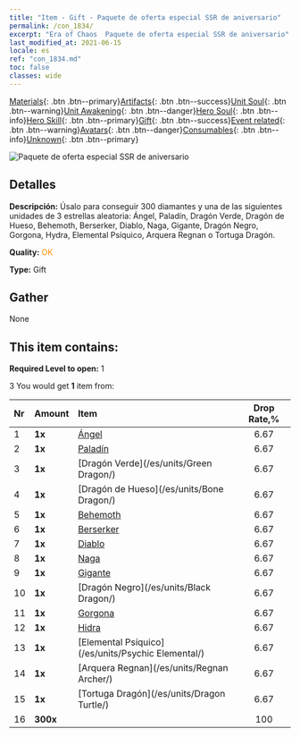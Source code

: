 ```yaml
---
title: "Item - Gift - Paquete de oferta especial SSR de aniversario"
permalink: /con_1834/
excerpt: "Era of Chaos  Paquete de oferta especial SSR de aniversario"
last_modified_at: 2021-06-15
locale: es
ref: "con_1834.md"
toc: false
classes: wide
---
```

 [Materials](/ItemsES/){: .btn .btn--primary}[Artifacts](/ItemsES/Artifacts/){: .btn .btn--success}[Unit Soul](/ItemsES/UnitSoul/){: .btn .btn--warning}[Unit Awakening](/ItemsES/UnitAwakening/){: .btn .btn--danger}[Hero Soul](/ItemsES/HeroSoul/){: .btn .btn--info}[Hero Skill](/ItemsES/HeroSkill/){: .btn .btn--primary}[Gift](/ItemsES/Gift/){: .btn .btn--success}[Event related](/ItemsES/Events/){: .btn .btn--warning}[Avatars](/ItemsES/Avatars/){: .btn .btn--danger}[Consumables](/ItemsES/Consumables/){: .btn .btn--info}[Unknown](/ItemsES/Unknown/){: .btn .btn--primary}

 ![Paquete de oferta especial SSR de aniversario](/images/t/i_907456.png)

## Detalles
 **Descripción:** Úsalo para conseguir 300 diamantes y una de las siguientes unidades de 3 estrellas aleatoria: Ángel, Paladín, Dragón Verde, Dragón de Hueso, Behemoth, Berserker, Diablo, Naga, Gigante, Dragón Negro, Gorgona, Hydra, Elemental Psíquico, Arquera Regnan o Tortuga Dragón.

 **Quality:** <span style="color: #FF8C00">OK</span>

 **Type:** Gift

## Gather

  None

## This item contains:

 **Required Level to open:** 1

 3 You would get **1** item  from:

  | Nr | Amount |     Item    | Drop Rate,% |
  |:---|:-------|:------------|:---------:|
  | 1 |  **1x** | [Ángel](/es/units/Angel/) | 6.67 | 
  | 2 |  **1x** | [Paladín](/es/units/Paladin/) | 6.67 | 
  | 3 |  **1x** | [Dragón Verde](/es/units/Green Dragon/) | 6.67 | 
  | 4 |  **1x** | [Dragón de Hueso](/es/units/Bone Dragon/) | 6.67 | 
  | 5 |  **1x** | [Behemoth](/es/units/Behemoth/) | 6.67 | 
  | 6 |  **1x** | [Berserker](/es/units/Berserker/) | 6.67 | 
  | 7 |  **1x** | [Diablo](/es/units/Devil/) | 6.67 | 
  | 8 |  **1x** | [Naga](/es/units/Naga/) | 6.67 | 
  | 9 |  **1x** | [Gigante](/es/units/Giant/) | 6.67 | 
  | 10 |  **1x** | [Dragón Negro](/es/units/Black Dragon/) | 6.67 | 
  | 11 |  **1x** | [Gorgona](/es/units/Gorgon/) | 6.67 | 
  | 12 |  **1x** | [Hidra](/es/units/Hydra/) | 6.67 | 
  | 13 |  **1x** | [Elemental Psíquico](/es/units/Psychic Elemental/) | 6.67 | 
  | 14 |  **1x** | [Arquera Regnan](/es/units/Regnan Archer/) | 6.67 | 
  | 15 |  **1x** | [Tortuga Dragón](/es/units/Dragon Turtle/) | 6.67 | 
  | 16 |  **300x** | <i class="fas fa-gem"/> | 100 | 
